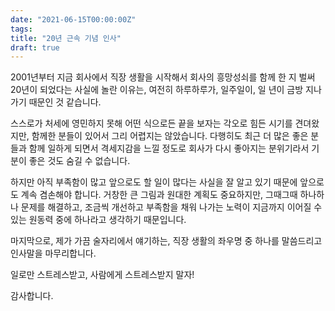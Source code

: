 ```yaml
---
date: "2021-06-15T00:00:00Z"
tags:
title: "20년 근속 기념 인사"
draft: true
---
```


2001년부터 지금 회사에서 직장 생활을 시작해서 회사의 흥망성쇠를 함께 한 지 벌써 20년이 되었다는 사실에 놀란 이유는, 여전히 하루하루가, 일주일이, 일 년이 금방 지나가기 때문인 것 같습니다.

스스로가 처세에 영민하지 못해 어떤 식으로든 끝을 보자는 각오로 힘든 시기를 견뎌왔지만, 함께한 분들이 있어서 그리 어렵지는 않았습니다. 다행히도 최근 더 많은 좋은 분들과 함께 일하게 되면서 격세지감을 느낄 정도로 회사가 다시 좋아지는 분위기라서 기분이 좋은 것도 숨길 수 없습니다.

하지만 아직 부족함이 많고 앞으로도 할 일이 많다는 사실을 잘 알고 있기 때문에 앞으로도 계속 겸손해야 합니다. 거창한 큰 그림과 원대한 계획도 중요하지만, 그때그때 하나하나 문제를 해결하고, 조금씩 개선하고 부족함을 채워 나가는 노력이 지금까지 이어질 수 있는 원동력 중에 하나라고 생각하기 때문입니다.

마지막으로, 제가 가끔 술자리에서 얘기하는, 직장 생활의 좌우명 중 하나를 말씀드리고 인사말을 마무리합니다.

일로만 스트레스받고, 사람에게 스트레스받지 말자!

감사합니다.
